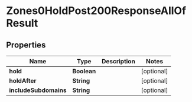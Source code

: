 

# Zones0HoldPost200ResponseAllOfResult


## Properties

| Name | Type | Description | Notes |
|------------ | ------------- | ------------- | -------------|
|**hold** | **Boolean** |  |  [optional] |
|**holdAfter** | **String** |  |  [optional] |
|**includeSubdomains** | **String** |  |  [optional] |



